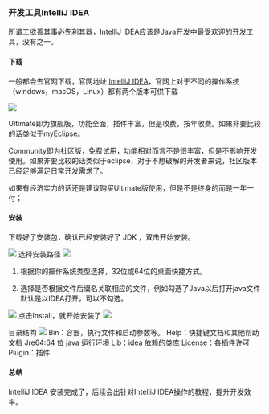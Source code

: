 ### 开发工具IntelliJ IDEA

所谓工欲善其事必先利其器，IntelliJ IDEA应该是Java开发中最受欢迎的开发工具，没有之一。

#### 下载

一般都会去官网下载，官网地址 
 [IntelliJ IDEA](https://www.jetbrains.com/idea/download/#section=windows)，官网上对于不同的操作系统（windows，macOS，Linux）都有两个版本可供下载

 ![](https://cdn.guojiang.club/Fkkf4jASpV3M3RR2D6IeSxqwRis7)

 Ultimate即为旗舰版，功能全面，插件丰富，但是收费，按年收费。如果非要比较的话类似于myEclipse。

Community即为社区版，免费试用，功能相对而言不是很丰富，但是不影响开发使用。如果非要比较的话类似于eclipse，对于不想破解的开发者来说，社区版本已经足够满足日常开发需求了。

如果有经济实力的话还是建议购买Ultimate版使用，但是不是终身的而是一年一付；

#### 安装

下载好了安装包，确认已经安装好了 JDK ，双击开始安装。

![](https://cdn.guojiang.club/FjUjIXzHIJveW4iywrROk-MF3IZj)
选择安装路径
![](https://cdn.guojiang.club/FskoC6rSzmLUON4cGtHp2-QjEwvh)

1. 根据你的操作系统类型选择，32位或64位的桌面快捷方式。

2. 选择是否根据文件后缀名关联相应的文件，例如勾选了Java以后打开java文件默认是以IDEA打开，可以不勾选。

![](https://cdn.guojiang.club/Fl7HdOSSpENXJuiH4n86yC5dS-MT)
点击Install，就开始安装了
![](https://cdn.guojiang.club/Fq7FelcuVe3KxSHOJEJLbPLC6Ux9)

目录结构
![](https://cdn.guojiang.club/Fj3Tk8zF4yDib-tyi_2avW_tC2B_)
Bin：容器，执行文件和启动参数等。
Help：快捷键文档和其他帮助文档
Jre64:64 位 java 运行环境
Lib：idea 依赖的类库
License：各插件许可
Plugin：插件

#### 总结

IntelliJ IDEA 安装完成了，后续会出针对IntelliJ IDEA操作的教程，提升开发效率。
